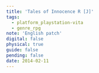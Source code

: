 ```yaml
---
title: 'Tales of Innocence R [J]'
tags:
  - platform_playstation-vita
  - genre_rpg
note: 'English patch'
digital: false
physical: true
guide: false
pending: false
date: 2014-02-11
---
```

